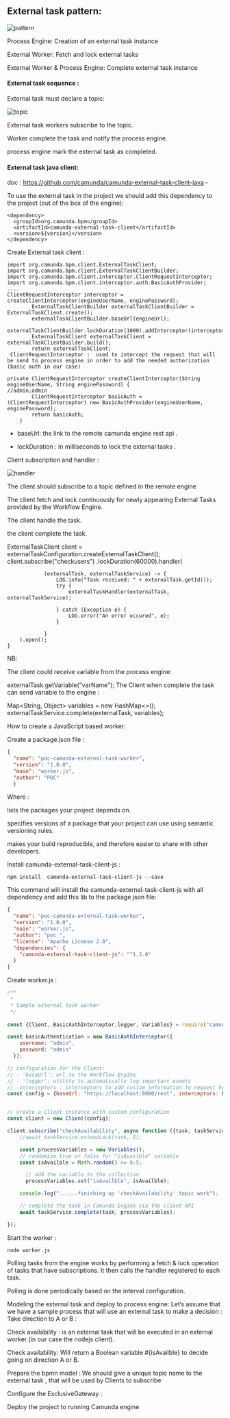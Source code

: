 ## External task pattern:

 ![pattern](/doc/1.png)

Process Engine: Creation of an external task instance

External Worker: Fetch and lock external tasks

External Worker & Process Engine: Complete external task instance

 


#### External task sequence :
 

External task must declare a topic:

 ![topic](/doc/2.png)

External task workers subscribe to the topic.

Worker complete the task and notify the process engine.

process engine mark the external task as completed.

 


#### External task java client:

doc : https://github.com/camunda/camunda-external-task-client-java ‑ 

To use the external task in the project we should add this dependency to the project (out of the box of the engine): 
```
<dependency>
  <groupId>org.camunda.bpm</groupId>
  <artifactId>camunda-external-task-client</artifactId>
  <version>${version}</version>
</dependency>
 ```

Create External task client : 

 
```
import org.camunda.bpm.client.ExternalTaskClient;
import org.camunda.bpm.client.ExternalTaskClientBuilder;
import org.camunda.bpm.client.interceptor.ClientRequestInterceptor;
import org.camunda.bpm.client.interceptor.auth.BasicAuthProvider;
....
ClientRequestInterceptor interceptor = createClientInterceptor(engineUserName, enginePassword);
        ExternalTaskClientBuilder externalTaskClientBuilder = ExternalTaskClient.create();
        externalTaskClientBuilder.baseUrl(engineUrl);
        externalTaskClientBuilder.lockDuration(1000).addInterceptor(interceptor);
        ExternalTaskClient externalTaskClient = externalTaskClientBuilder.build();
        return externalTaskClient;
 ClientRequestInterceptor :  used to intercept the request that will be send to process engine in order to add the needed authorization (basic auth in our case) 

private ClientRequestInterceptor createClientInterceptor(String engineUserName, String enginePassword) {
//admin;admin 
        ClientRequestInterceptor basicAuth = (ClientRequestInterceptor) new BasicAuthProvider(engineUserName, enginePassword);
        return basicAuth;
    }
``` 
    
* baseUrl: the link to the remote camunda engine rest api .

* lockDuration : in milliseconds to lock the external tasks .

 

Client subscription and handler :  

 ![handler](/doc/3.png)
 
The client should subscribe to a topic defined in the remote engine

The client fetch and lock continuously for newly appearing External Tasks provided by the Workflow Engine.

The client handle the task.

the client complete the task.

ExternalTaskClient client = externalTaskConfiguration.createExternalTaskClient();
        client.subscribe("checkusers")
                .lockDuration(60000).handler(

                (externalTask, externalTaskService) -> {
                    LOG.info("Task received: " + externalTask.getId());
                    try {
                        externalTaskHandler(externalTask, externalTaskService);

                    } catch (Exception e) {
                        LOG.error("An error occured", e);
                    }

                }
        ).open();
    }
NB: 

The client could receive variable from the process engine:

 

externalTask.getVariable("varName");
The Client when complete the task can send variable to the engine : 

 

 Map<String, Object> variables = new HashMap<>();
externalTaskService.complete(externalTask, variables);



How to create a JavaScript based worker: 

Create a package.json file : 
 
```json
{
  "name": "poc-camunda-external-task-worker",
  "version": "1.0.0",
  "main": "worker.js",
  "author": "POC"
  }
```  
Where : 

lists the packages your project depends on.

specifies versions of a package that your project can use using semantic versioning rules.

makes your build reproducible, and therefore easier to share with other developers.

 


Install camunda-external-task-client-js : 

```
npm install  camunda-external-task-client-js --save
```
This command will install the  camunda-external-task-client-js  with all dependency and add this lib to the package json file:

```json
{
  "name": "poc-camunda-external-task-worker",
  "version": "1.0.0",
  "main": "worker.js",
  "author": "poc ",
  "license": "Apache License 2.0",
  "dependencies": {
    "camunda-external-task-client-js": "^1.3.0"
  }
}
```


Create worker.js : 
 
```javascript
/**
 * 
 * Sample external task worker
 */
 
const {Client, BasicAuthInterceptor,logger, Variables} = require("camunda-external-task-client-js");

const basicAuthentication = new BasicAuthInterceptor({
    username: "admin",
    password: "admin"
  }); 

// configuration for the Client:
// - 'baseUrl': url to the Workflow Engine
// - 'logger': utility to automatically log important events
// -interceptors : interceptors to add custom information to request header in our example its basicAuthentication for 
const config = {baseUrl: "https://localhost:8080/rest", interceptors: basicAuthentication, use: logger,asyncResponseTimeout:5000,maxTasks:1};


// create a Client instance with custom configuration
const client = new Client(config);

client.subscribe("checkAvailability", async function ({task, taskService}) {
    //await taskService.extendLock(task, 5);

    const processVariables = new Variables();
    // randomize true or false for "isAvailble" variable
    const isAvailble = Math.random() >= 0.5;

      // add the variable to the collection
      processVariables.set("isAvailble", isAvailble);

    console.log("......finishing up 'checkAvailability' topic work");

    // complete the task in Camunda Engine via the client API
    await taskService.complete(task, processVariables);

});
 ```
 
 

Start the worker : 

 
```
node worker.js
```

Polling tasks from the engine works by performing a fetch & lock operation of tasks that have subscriptions. It then calls the handler registered to each task.

Polling is done periodically based on the interval configuration. 

 


Modeling the external task and deploy to process engine:
Let’s assume that we have a sample process that will use an external task to make a decision : Take direction to  A or B : 


Check availability : is an external task that will be executed in an external worker (in our case the nodejs client).

Check availability:  Will return a Boolean variable #{isAvailble} to decide going on direction A or B.

Prepare the bpmn model : 
We should give a unique topic name to the external task , that will be used by Clients to subscribe


Configure the ExclusiveGateway : 


Deploy the project to running  Camunda engine 


